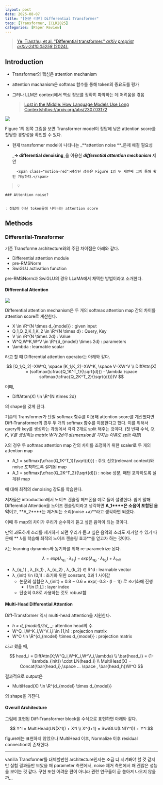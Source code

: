 ```yaml
---
layout: post
date: 2025-08-07
title: "[논문 리뷰] Differential Transformer"
tags: [Transformer, ICLR2025]
categories: [Paper Review]
---
```


> [Ye, Tianzhu, et al. "Differential transformer." ](https://arxiv.org/abs/2410.05258)[_arXiv preprint arXiv:2410.05258_](https://arxiv.org/abs/2410.05258)[ (2024).](https://arxiv.org/abs/2410.05258)



## Introduction

- Transformer의 핵심은 attention mechanism
- attention machanism은 softmax 함수를 통해 token의 중요도를 평가
- 그러나 LLM은 context에서 핵심 정보를 정확히 파악하는 데 어려움을 겪음

	> [Lost in the Middle: How Language Models Use Long Contextshttps://arxiv.org/abs/2307.03172](https://arxiv.org/abs/2307.03172)


![](https://prod-files-secure.s3.us-west-2.amazonaws.com/542b861c-36a8-4051-84e5-8804b6728dba/9083ea56-691a-4752-ae26-47f403431ac8/image.png?X-Amz-Algorithm=AWS4-HMAC-SHA256&X-Amz-Content-Sha256=UNSIGNED-PAYLOAD&X-Amz-Credential=ASIAZI2LB466QZO3GECS%2F20250917%2Fus-west-2%2Fs3%2Faws4_request&X-Amz-Date=20250917T080127Z&X-Amz-Expires=3600&X-Amz-Security-Token=IQoJb3JpZ2luX2VjECgaCXVzLXdlc3QtMiJGMEQCIGKeny%2BaqtHPjtNSEOs6IHKqD4PRCV7wAN30OT2xoGdOAiBhffQqqPhlXGJBCqHRiN3qZFmhr3Nm4PCr4O1iaZ2ALiqIBAih%2F%2F%2F%2F%2F%2F%2F%2F%2F%2F8BEAAaDDYzNzQyMzE4MzgwNSIM6DZb6RuQxynH0JcuKtwDNT9ureld8rs%2FzfUOeX%2FDntOE0JfaUSTGju0lvrq3JxTirHZ8n04hQqL%2B%2FHiwNwkV7JyumEKEFY6W%2BXdbpELmU4RcNsS%2FbIerxl80ENhh2iRKQlCqj0m7BzoASybScVWY412811oP4MhGWtqL40Y7%2BB7RDQSOTR0TP%2FFUInno0zpnyCAiMYdT7Wav%2BHifK5noXkU8haUyAzBvwRNQ1RgByHTBRMXMh4Z67QSGaIbDKvBIyI1pV%2BapakscfRPZ53RcugnlHvIe9g63RFNdDMwdXtrMPIe3kttq%2B9jcIw%2BTq4YsqfHXBVAkLVWVIEq%2FAyMeFZ4Cm1NpAvlWHPz%2BfGvfF0j6N4cOFURFHPZIh0t7TA6r2Lkbt11tZYTNHNJIyLNYSnYC0CbVHMZdZQA%2FnlPqYMFtLaIlT2QlBmXDaFjwLNhiSp8cf%2FhiR0CWyIgcZDpWL1Cu8bMTQQH4nuSgco8ue7CGwRlTZnTeZWtqZtEcfrBdXWZZON3sEVTCWipoHn7Azccp6ntG09pmlN7qG3LTPPQnGS47ziCoO2j2W6o0g75RWT5kaGJ5t36HNL5M1w9pXokP9WMk2r0mZzZdk7FdYC5CnCHVfxl79k3V0Qeo5Itm%2Fa69UQGz2DCBRUswksWpxgY6pgHZApxKur4wSCoxJ2w%2FRwWmSd5IUG7hIReFXo%2BAwmPPHPCBkaOMnU6ul21TLRp79BXEktfmoex6GcbCYjv2WzFJe8PwY7lO7L%2FH7Qq6iXF%2BD5S6Bh6H%2BPyNpZtS%2BFTTB0hBTHDSEqgU40EHpK6hAaoaMg%2F2PoVpnDECraaWqyFDOeCQHFBJz7aP7AYS96jER0UIdioGFJMD8fAJhdb3%2FPzhnEIkJ01Z&X-Amz-Signature=369009e5aa4a896cec88af1539bc579456f6a332289d45c5b6f9c4d3f60886a0&X-Amz-SignedHeaders=host&x-amz-checksum-mode=ENABLED&x-id=GetObject)


Figure 1의 왼쪽 그림을 보면 Transformer model이 정답에 낮은 attention score를 할당한 경향성을 확인할 수 있다.

- 현재 transformer model에 나타나는 _**attention noise **_문제 해결 필요성

	_**→ differential denoising**_을 이용한 _**differential attention mechanism**_ 제안


		<span class="notion-red">향상된 성능은 Figure 1의 두 세번째 그림 통해 확인 가능하다.</span>


> 💡 


	### Attention noise?


	: 정답이 아닌 token들에 나타나는 attention score



## Methods



### Differential-Transformer


기존 Transforme architecture와의 주된 차이점은 아래와 같다.

- Differential attention module
- pre-RMSNorm
- SwiGLU activation function

pre-RMSNorm과 SwiGLU의 경우 LLaMA에서 채택한 방법이라고 소개한다.



#### Differential Attention


![](https://prod-files-secure.s3.us-west-2.amazonaws.com/542b861c-36a8-4051-84e5-8804b6728dba/116d70b2-1963-4810-9167-f4c7d8a06e8f/image.png?X-Amz-Algorithm=AWS4-HMAC-SHA256&X-Amz-Content-Sha256=UNSIGNED-PAYLOAD&X-Amz-Credential=ASIAZI2LB466QZO3GECS%2F20250917%2Fus-west-2%2Fs3%2Faws4_request&X-Amz-Date=20250917T080127Z&X-Amz-Expires=3600&X-Amz-Security-Token=IQoJb3JpZ2luX2VjECgaCXVzLXdlc3QtMiJGMEQCIGKeny%2BaqtHPjtNSEOs6IHKqD4PRCV7wAN30OT2xoGdOAiBhffQqqPhlXGJBCqHRiN3qZFmhr3Nm4PCr4O1iaZ2ALiqIBAih%2F%2F%2F%2F%2F%2F%2F%2F%2F%2F8BEAAaDDYzNzQyMzE4MzgwNSIM6DZb6RuQxynH0JcuKtwDNT9ureld8rs%2FzfUOeX%2FDntOE0JfaUSTGju0lvrq3JxTirHZ8n04hQqL%2B%2FHiwNwkV7JyumEKEFY6W%2BXdbpELmU4RcNsS%2FbIerxl80ENhh2iRKQlCqj0m7BzoASybScVWY412811oP4MhGWtqL40Y7%2BB7RDQSOTR0TP%2FFUInno0zpnyCAiMYdT7Wav%2BHifK5noXkU8haUyAzBvwRNQ1RgByHTBRMXMh4Z67QSGaIbDKvBIyI1pV%2BapakscfRPZ53RcugnlHvIe9g63RFNdDMwdXtrMPIe3kttq%2B9jcIw%2BTq4YsqfHXBVAkLVWVIEq%2FAyMeFZ4Cm1NpAvlWHPz%2BfGvfF0j6N4cOFURFHPZIh0t7TA6r2Lkbt11tZYTNHNJIyLNYSnYC0CbVHMZdZQA%2FnlPqYMFtLaIlT2QlBmXDaFjwLNhiSp8cf%2FhiR0CWyIgcZDpWL1Cu8bMTQQH4nuSgco8ue7CGwRlTZnTeZWtqZtEcfrBdXWZZON3sEVTCWipoHn7Azccp6ntG09pmlN7qG3LTPPQnGS47ziCoO2j2W6o0g75RWT5kaGJ5t36HNL5M1w9pXokP9WMk2r0mZzZdk7FdYC5CnCHVfxl79k3V0Qeo5Itm%2Fa69UQGz2DCBRUswksWpxgY6pgHZApxKur4wSCoxJ2w%2FRwWmSd5IUG7hIReFXo%2BAwmPPHPCBkaOMnU6ul21TLRp79BXEktfmoex6GcbCYjv2WzFJe8PwY7lO7L%2FH7Qq6iXF%2BD5S6Bh6H%2BPyNpZtS%2BFTTB0hBTHDSEqgU40EHpK6hAaoaMg%2F2PoVpnDECraaWqyFDOeCQHFBJz7aP7AYS96jER0UIdioGFJMD8fAJhdb3%2FPzhnEIkJ01Z&X-Amz-Signature=03b3cba83156367b9630ed2c3a7f4839621d277b4d2e465ae285a1d2f9ffaa17&X-Amz-SignedHeaders=host&x-amz-checksum-mode=ENABLED&x-id=GetObject)


Differential attention mechanism은 두 개의 softmax attention map 간의 차이를 attention score로 계산한다.

- X \in \R^{N \times d\_{model}} : given input
- Q\_1,Q\_2,K\_1,K\_2 \in \R^{N \times d} : Query, Key
- V \in \R^{N \times 2d} : Value
- W^Q,W^K,W^V \in \R^{d\_{model} \times 2d} : parameters
- \lambda : learnable scalar

라고 할 때 Differential attention operator는 아래와 같다.


$$
[Q_1;Q_2]=XW^Q, \space [K_1;K_2]=XW^K, \space V=XW^V \\
DiffAttn(X) = (softmax(\cfrac{Q_1K^T_1}{\sqrt{d}}) - \lambda \space softmax(\cfrac{Q_2K^T_2}{\sqrt{d}}))V
$$


이때,

- DiffAtten(X) \in \R^{N \times 2d}

의 shape을 갖게 된다.


기존의 Transformer가 단일 softmax 함수를 이용해 attention score를 계산했다면 Diff-Transformer의 경우 두 개의 softmax 함수를 이용한다고 했다. 이를 위해서 query와 key를 생성하는 과정에서 각각 2개로 split 해주는 것이다. <span class="notion-red">(첫 번째 수식, </span><span class="notion-red">_Q, K, V를 생성하는 matrix W가 2d의 dismension을 가지는 이유도 split 때문_</span><span class="notion-red">)</span>


 λ의 경우 두 softmax attention map 간의 차이를 조정하기 위한 scaler로 두 개의 attention map

- A\_1 = softmax(\cfrac{Q\_1K^T\_1}{\sqrt{d}}) : 주요 신호(relevant context)와 noise 포착하도록 설계된 map
- A\_1 = softmax(\cfrac{Q\_2K^T\_2}{\sqrt{d}}) : noise 성분, 패턴 포착하도록 설계된 map 

에 대해 최적의 denoising 강도를 학습한다.


저자들은 introduction에서 노이즈 캔슬링 헤드폰을 예로 들어 설명한다. 쉽게 말해 Differential Attention을 노이즈 캔슬링이라고 생각하면 **A\_1****은 소음이 포함된 음악**이고, **A\_2****는 제거되는 소리(noise +a)**라고 생각하면 되겠다. 


이때 두 map의 차이가 우리가 순수하게 듣고 싶은 음악이 되는 것이다. 


만약 과도하게 소리를 제거하게 되면 우리가 듣고 싶은 음악의 소리도 제거할 수 있기 때문에 ** λ를 학습해 최적의 노이즈 캔슬링 효과**를 얻고자 하는 것이다.


λ는 learning dynamics와 동기화를 위해 re-parametrize 된다.


$$
\lambda = exp(\lambda_{q_1} \cdot \lambda_{k_1}) - exp(\lambda_{q_2} \cdot \lambda_{k_2}) + \lambda_{init}
$$

- λ\_{q\_1} , λ\_{k\_1} , λ\_{q\_2} , λ\_{k\_2} ∈ R^d : learnable vector
- λ\_{init} \in (0,1) : 초기화 위한 constant, 0과 1 사이값
	- 논문의 실험은 λ\_{init} = 0.8 − 0.6 × exp(−0.3 · (l − 1)) 로 초기화해 진행
		- l \in [1,L] : layer index
	- 단순히 0.8로 사용하는 것도 robust함


#### **Multi-Head Differential Attention**


Diff-Transformer 역시 multi-head attention을 지원한다.

- _h = d\_{model}/2d__ _: attention head의 수
- W^Q\_i,W^K\_i,W^V\_i,i \in [1,h] : projection matrix
- W^O \in \R^{d\_{model} \times d\_{model}} : projection matrix

라고 했을 때,


$$
head_i = DiffAttn(X;W^Q_i,W^K_i,W^V_i,\lambda) \\
\bar{head_i} = (1-\lambda_{init}) \cdot LN(head_i) \\
MultiHead(X) = Concat(\bar{head_i},\space ... \space , \bar{head_h})W^O
$$


결과적으로 output은

- MultiHead(X) \in \R^{d\_{model} \times d\_{model}}

의 shape을 가진다.



#### Overall Architecture


그림에 표현된 Diff-Transformer block을 수식으로 표현하면 아래와 같다.


$$
Y^l = MultiHead(LN(X^l)) + X^l \\
X^{l+1} = SwiGLU(LN(Y^l)) + Y^l
$$


figure에는 표현하지 않았으나 MultiHead 이후, Normalize 이후 residual connection이 존재한다.


---


vanilla Transformer를 대체할만한 architecture인지는 조금 더 지켜봐야 할 것 같지만 실험 결과들만 보았을 때 parameter 측면에서, noise 제거 측면에서 꽤 괜찮은 성능을 보이는 것 같다. 구현 또한 어려운 편이 아니라 관련 연구들이 곧 쏟아져 나오지 않을까,,,


